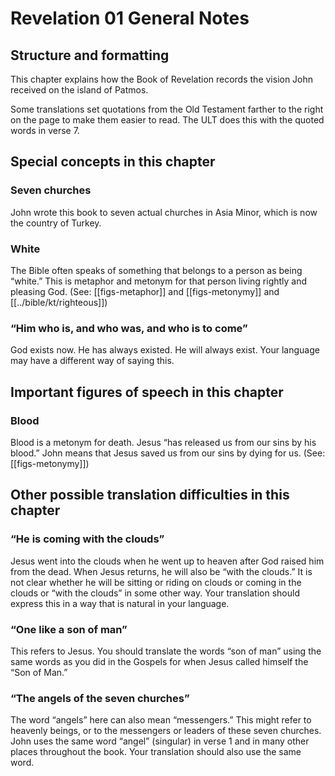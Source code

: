 # Revelation 01 General Notes
## Structure and formatting

This chapter explains how the Book of Revelation records the vision John received on the island of Patmos.

Some translations set quotations from the Old Testament farther to the right on the page to make them easier to read. The ULT does this with the quoted words in verse 7.

## Special concepts in this chapter

### Seven churches

John wrote this book to seven actual churches in Asia Minor, which is now the country of Turkey.

### White

The Bible often speaks of something that belongs to a person as being “white.” This is metaphor and metonym for that person living rightly and pleasing God. (See: [[figs-metaphor]] and [[figs-metonymy]] and [[../bible/kt/righteous]])

### “Him who is, and who was, and who is to come”

God exists now. He has always existed. He will always exist. Your language may have a different way of saying this.

## Important figures of speech in this chapter

### Blood

Blood is a metonym for death. Jesus “has released us from our sins by his blood.” John means that Jesus saved us from our sins by dying for us. (See: [[figs-metonymy]])

## Other possible translation difficulties in this chapter

### “He is coming with the clouds”

Jesus went into the clouds when he went up to heaven after God raised him from the dead. When Jesus returns, he will also be “with the clouds.” It is not clear whether he will be sitting or riding on clouds or coming in the clouds or “with the clouds” in some other way. Your translation should express this in a way that is natural in your language.

### “One like a son of man”

This refers to Jesus. You should translate the words “son of man” using the same words as you did in the Gospels for when Jesus called himself the “Son of Man.”

### “The angels of the seven churches”

The word “angels” here can also mean “messengers.” This might refer to heavenly beings, or to the messengers or leaders of these seven churches. John uses the same word “angel” (singular) in verse 1 and in many other places throughout the book. Your translation should also use the same word.